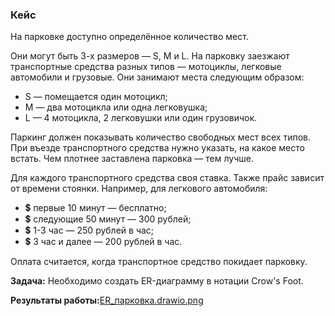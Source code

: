### Кейс

На парковке доступно определённое количество мест.

Они могут быть 3-х размеров — S, M и L. На парковку заезжают транспортные средства разных типов — мотоциклы, легковые автомобили и грузовые. Они занимают места следующим образом: 
- S — помещается один мотоцикл;
-  M — два мотоцикла или одна легковушка;
-   L — 4 мотоцикла, 2 легковушки или один грузовичок.

 Паркинг должен показывать количество свободных мест всех типов. При въезде транспортного средства нужно указать, на какое место встать. Чем плотнее заставлена парковка — тем лучше.

Для каждого транспортного средства своя ставка. Также прайс зависит от времени стоянки. Например, для легкового автомобиля: 
- 💲 первые 10 минут — бесплатно; 
- 💲 следующие 50 минут — 300 рублей; 
- 💲 1-3 час — 250 рублей в час; 
- 💲 3 час и далее — 200 рублей в час.

 Оплата считается, когда транспортное средство покидает парковку.

**Задача:**
Необходимо создать ER-диаграмму в нотации Crow's Foot.

**Результаты работы:**[ER_парковка.drawio.png](https://github.com/TatianaMarutko/Portfolio/blob/main/%D0%94%D0%BE%D0%BF%D0%BE%D0%BB%D0%BD%D0%B8%D1%82%D0%B5%D0%BB%D1%8C%D0%BD%D1%8B%D0%B5%20%D1%80%D0%B0%D0%B1%D0%BE%D1%82%D1%8B/ER-%D0%B4%D0%B8%D0%B0%D0%B3%D1%80%D0%B0%D0%BC%D0%BC%D0%B0/ER_%D0%BF%D0%B0%D1%80%D0%BA%D0%BE%D0%B2%D0%BA%D0%B0.jpg)
